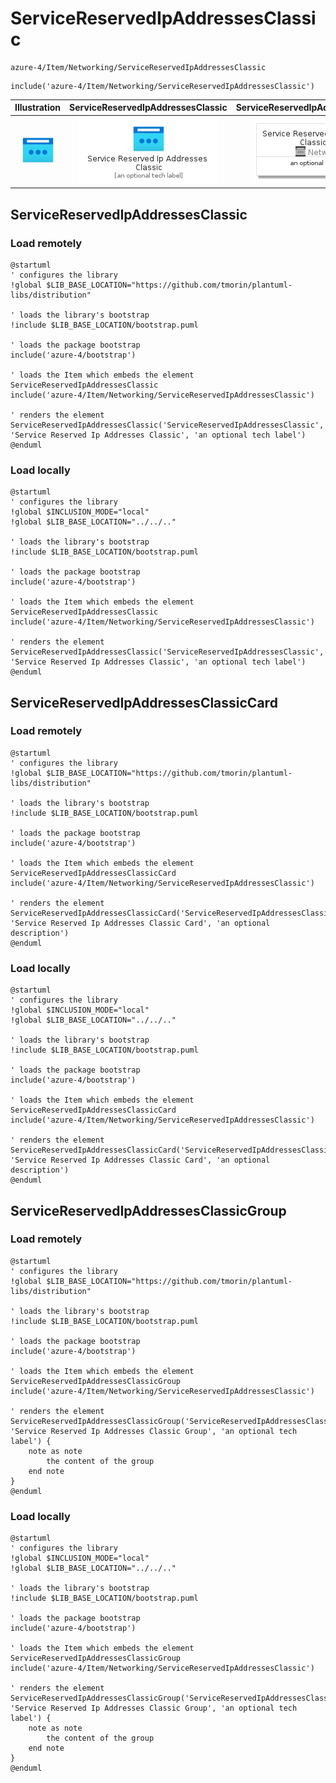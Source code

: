 # ServiceReservedIpAddressesClassic


```text
azure-4/Item/Networking/ServiceReservedIpAddressesClassic
```

```text
include('azure-4/Item/Networking/ServiceReservedIpAddressesClassic')
```



| Illustration | ServiceReservedIpAddressesClassic | ServiceReservedIpAddressesClassicCard | ServiceReservedIpAddressesClassicGroup |
| :---: | :---: | :---: | :---: |
| ![illustration for Illustration](../../../azure-4/Item/Networking/ServiceReservedIpAddressesClassic.png) | ![illustration for ServiceReservedIpAddressesClassic](../../../azure-4/Item/Networking/ServiceReservedIpAddressesClassic.Local.png) | ![illustration for ServiceReservedIpAddressesClassicCard](../../../azure-4/Item/Networking/ServiceReservedIpAddressesClassicCard.Local.png) | ![illustration for ServiceReservedIpAddressesClassicGroup](../../../azure-4/Item/Networking/ServiceReservedIpAddressesClassicGroup.Local.png) |




## ServiceReservedIpAddressesClassic

### Load remotely
```plantuml
@startuml
' configures the library
!global $LIB_BASE_LOCATION="https://github.com/tmorin/plantuml-libs/distribution"

' loads the library's bootstrap
!include $LIB_BASE_LOCATION/bootstrap.puml

' loads the package bootstrap
include('azure-4/bootstrap')

' loads the Item which embeds the element ServiceReservedIpAddressesClassic
include('azure-4/Item/Networking/ServiceReservedIpAddressesClassic')

' renders the element
ServiceReservedIpAddressesClassic('ServiceReservedIpAddressesClassic', 'Service Reserved Ip Addresses Classic', 'an optional tech label')
@enduml
```

### Load locally
```plantuml
@startuml
' configures the library
!global $INCLUSION_MODE="local"
!global $LIB_BASE_LOCATION="../../.."

' loads the library's bootstrap
!include $LIB_BASE_LOCATION/bootstrap.puml

' loads the package bootstrap
include('azure-4/bootstrap')

' loads the Item which embeds the element ServiceReservedIpAddressesClassic
include('azure-4/Item/Networking/ServiceReservedIpAddressesClassic')

' renders the element
ServiceReservedIpAddressesClassic('ServiceReservedIpAddressesClassic', 'Service Reserved Ip Addresses Classic', 'an optional tech label')
@enduml
```

## ServiceReservedIpAddressesClassicCard

### Load remotely
```plantuml
@startuml
' configures the library
!global $LIB_BASE_LOCATION="https://github.com/tmorin/plantuml-libs/distribution"

' loads the library's bootstrap
!include $LIB_BASE_LOCATION/bootstrap.puml

' loads the package bootstrap
include('azure-4/bootstrap')

' loads the Item which embeds the element ServiceReservedIpAddressesClassicCard
include('azure-4/Item/Networking/ServiceReservedIpAddressesClassic')

' renders the element
ServiceReservedIpAddressesClassicCard('ServiceReservedIpAddressesClassicCard', 'Service Reserved Ip Addresses Classic Card', 'an optional description')
@enduml
```

### Load locally
```plantuml
@startuml
' configures the library
!global $INCLUSION_MODE="local"
!global $LIB_BASE_LOCATION="../../.."

' loads the library's bootstrap
!include $LIB_BASE_LOCATION/bootstrap.puml

' loads the package bootstrap
include('azure-4/bootstrap')

' loads the Item which embeds the element ServiceReservedIpAddressesClassicCard
include('azure-4/Item/Networking/ServiceReservedIpAddressesClassic')

' renders the element
ServiceReservedIpAddressesClassicCard('ServiceReservedIpAddressesClassicCard', 'Service Reserved Ip Addresses Classic Card', 'an optional description')
@enduml
```

## ServiceReservedIpAddressesClassicGroup

### Load remotely
```plantuml
@startuml
' configures the library
!global $LIB_BASE_LOCATION="https://github.com/tmorin/plantuml-libs/distribution"

' loads the library's bootstrap
!include $LIB_BASE_LOCATION/bootstrap.puml

' loads the package bootstrap
include('azure-4/bootstrap')

' loads the Item which embeds the element ServiceReservedIpAddressesClassicGroup
include('azure-4/Item/Networking/ServiceReservedIpAddressesClassic')

' renders the element
ServiceReservedIpAddressesClassicGroup('ServiceReservedIpAddressesClassicGroup', 'Service Reserved Ip Addresses Classic Group', 'an optional tech label') {
    note as note
        the content of the group
    end note
}
@enduml
```

### Load locally
```plantuml
@startuml
' configures the library
!global $INCLUSION_MODE="local"
!global $LIB_BASE_LOCATION="../../.."

' loads the library's bootstrap
!include $LIB_BASE_LOCATION/bootstrap.puml

' loads the package bootstrap
include('azure-4/bootstrap')

' loads the Item which embeds the element ServiceReservedIpAddressesClassicGroup
include('azure-4/Item/Networking/ServiceReservedIpAddressesClassic')

' renders the element
ServiceReservedIpAddressesClassicGroup('ServiceReservedIpAddressesClassicGroup', 'Service Reserved Ip Addresses Classic Group', 'an optional tech label') {
    note as note
        the content of the group
    end note
}
@enduml
```

